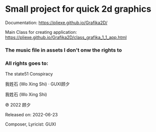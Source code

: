 # Small project for quick 2d graphics


Documentation: https://pliexe.github.io/Grafika2D/

Main Class for creating application: https://pliexe.github.io/Grafika2D/class_grafika_1_1_app.html

### The music file in assets I don't onw the rights to
### All rights goes to:

The state51 Conspiracy

我姓石 (Wo Xing Shi) · GUXI顾夕

我姓石 (Wo Xing Shi)

℗ 2022 顾夕

Released on: 2022-06-23

Composer, Lyricist: GUXI